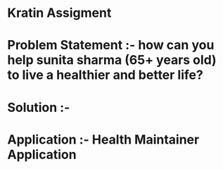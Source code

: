 # Kratin Assigment
# Problem Statement :- how can you help sunita sharma (65+ years old) to live a healthier and better life? 

# Solution :- 
# Application :- Health Maintainer Application
